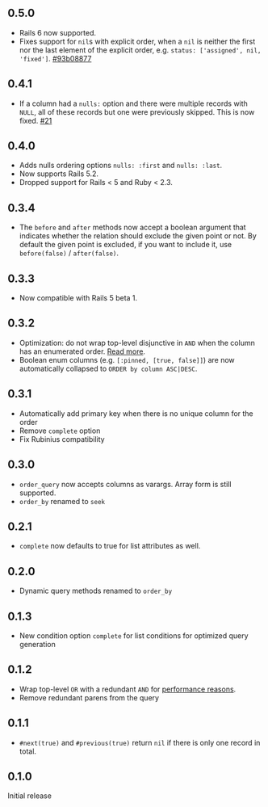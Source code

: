 ## 0.5.0

* Rails 6 now supported.
* Fixes support for `nil`s with explicit order, when a `nil` is neither
  the first nor the last element of the explicit order,
  e.g. `status: ['assigned', nil, 'fixed']`.
  [#93b08877](https://github.com/glebm/order_query/commit/93b08877790a0ff02eea0d835def6ff3c40a83da)

## 0.4.1

* If a column had a `nulls:` option and there were multiple records with `NULL`,
  all of these records but one were previously skipped. This is now fixed.
  [#21](https://github.com/glebm/order_query/issues/21)

## 0.4.0

* Adds nulls ordering options `nulls: :first` and `nulls: :last`.
* Now supports Rails 5.2.
* Dropped support for Rails < 5 and Ruby < 2.3.

## 0.3.4

* The `before` and `after` methods now accept a boolean argument that indicates 
  whether the relation should exclude the given point or not.
  By default the given point is excluded, if you want to include it,
  use `before(false)` / `after(false)`.

## 0.3.3

* Now compatible with Rails 5 beta 1.

## 0.3.2

* Optimization: do not wrap top-level disjunctive in `AND` when the column has an enumerated order. [Read more](https://github.com/glebm/order_query/issues/3#issuecomment-54764638).
* Boolean enum columns (e.g. `[:pinned, [true, false]]`) are now automatically collapsed to `ORDER by column ASC|DESC`.

## 0.3.1

* Automatically add primary key when there is no unique column for the order
* Remove `complete` option
* Fix Rubinius compatibility

## 0.3.0

* `order_query` now accepts columns as varargs. Array form is still supported.
* `order_by` renamed to `seek`

## 0.2.1

* `complete` now defaults to true for list attributes as well.

## 0.2.0

* Dynamic query methods renamed to `order_by`

## 0.1.3

* New condition option `complete` for list conditions for optimized query generation

## 0.1.2

* Wrap top-level `OR` with a redundant `AND` for [performance reasons](https://github.com/glebm/order_query/issues/3).
* Remove redundant parens from the query

## 0.1.1

* `#next(true)` and `#previous(true)` return `nil` if there is only one record in total.

## 0.1.0

Initial release
